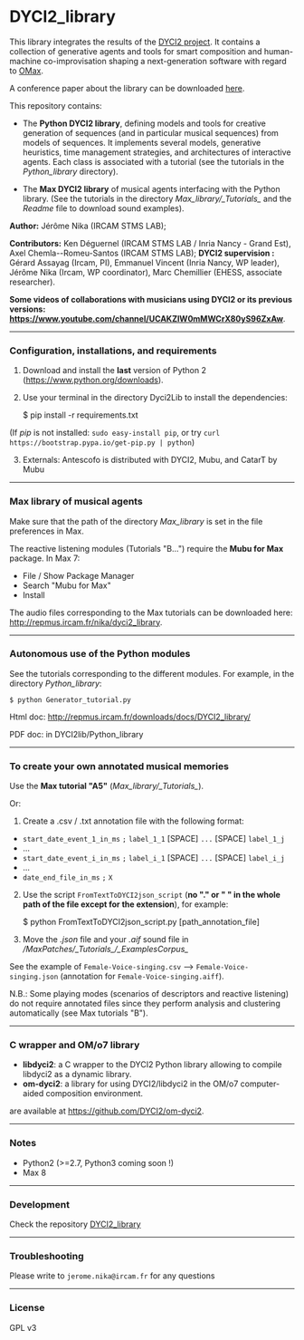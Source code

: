 # DYCI2_library

This library integrates the results of the [DYCI2 project](http://repmus.ircam.fr/dyci2/home). It contains a collection of generative agents and tools for smart composition and human-machine co-improvisation shaping a next-generation software with regard to [OMax](https://github.com/DYCI2/OMax4).

A conference paper about the library can be downloaded [here](https://hal.archives-ouvertes.fr/hal-01583089/document).

This repository contains: 
* The __Python DYCI2 library__, defining models and tools for creative generation of sequences (and in particular musical sequences) from models of sequences. It implements several models, generative heuristics, time management strategies, and architectures of interactive agents. Each class is associated with a tutorial (see the tutorials in the _Python\_library_ directory).

* The __Max DYCI2 library__ of musical agents interfacing with the Python library. (See the tutorials in the directory _Max\_library/\_Tutorials\__ and the _Readme_ file to download sound examples).

__Author:__ Jérôme Nika (IRCAM STMS LAB);

__Contributors:__ Ken Déguernel (IRCAM STMS LAB / Inria Nancy - Grand Est), Axel Chemla--Romeu-Santos (IRCAM STMS LAB); 
__DYCI2 supervision :__ Gérard Assayag (Ircam, PI), Emmanuel Vincent (Inria Nancy, WP leader), Jérôme Nika (Ircam, WP coordinator), Marc Chemillier (EHESS, associate researcher).

__Some videos of collaborations with musicians using DYCI2 or its previous versions: https://www.youtube.com/channel/UCAKZIW0mMWCrX80yS96ZxAw__.

------
### Configuration, installations, and requirements


1. Download and install the **last** version of Python 2 (https://www.python.org/downloads).

2. Use your terminal in the directory Dyci2Lib to install the dependencies:

    $ pip install -r requirements.txt

(If _pip_ is not installed: `sudo easy-install pip`, or try `curl https://bootstrap.pypa.io/get-pip.py | python`)

3. Externals: Antescofo is distributed with DYCI2, Mubu, and CatarT by Mubu

------
### Max library of musical agents

Make sure that the path of the directory _Max\_library_ is set in the file preferences in Max.

The reactive listening modules (Tutorials "B...") require the __Mubu for Max__ package. In Max 7:
* File / Show Package Manager
* Search "Mubu for Max"
* Install

The audio files corresponding to the Max tutorials can be downloaded here: http://repmus.ircam.fr/nika/dyci2_library. 

------
### Autonomous use of the Python modules

See the tutorials corresponding to the different modules. For example, in the directory _Python\_library_:

    $ python Generator_tutorial.py

Html doc: http://repmus.ircam.fr/downloads/docs/DYCI2_library/

PDF doc: in DYCI2lib/Python_library

------
### To create your own annotated musical memories

Use the __Max tutorial "A5"__ (_Max\_library/\_Tutorials\__).

Or:

1. Create a .csv / .txt annotation file with the following format:

* `start_date_event_1_in_ms` `;` `label_1_1` [SPACE] `...` [SPACE] `label_1_j`
* ...
* `start_date_event_i_in_ms` `;` `label_i_1` [SPACE] `...` [SPACE] `label_i_j`
* ...
* `date_end_file_in_ms` `;` `X`



2. Use the script `FromTextToDYCI2json_script` (__no "." or " " in the whole path of the file except for the extension__), for example:

	$ python FromTextToDYCI2json_script.py [path\_annotation\_file]

3. Move the _.json_ file and your _.aif_ sound file in _/MaxPatches/\_Tutorials\_/\_ExamplesCorpus\__


See the example of `Female-Voice-singing.csv` --> `Female-Voice-singing.json` (annotation for `Female-Voice-singing.aiff`).

N.B.: Some playing modes (scenarios of descriptors and reactive listening) do not require annotated files since they perform analysis and clustering automatically (see Max tutorials "B"). 

------
### C wrapper and OM/o7 library
* __libdyci2__: a C wrapper to the DYCI2 Python library allowing to compile libdyci2 as a dynamic library.
* __om-dyci2__: a library for using DYCI2/libdyci2 in the OM/o7 computer-aided composition environment.

are available at https://github.com/DYCI2/om-dyci2. 

------
### Notes
* Python2 (>=2.7, Python3 coming soon !)
* Max 8

------
### Development
Check the repository [DYCI2_library](https://forge.ircam.fr/p/DYCI2_library/)

------
### Troubleshooting
Please write to `jerome.nika@ircam.fr` for any questions

------
### License
GPL v3
